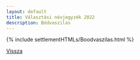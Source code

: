 ```yaml
---
layout: default
title: Választási névjegyzék 2022
description: Bódvaszilas
---
```


{% include settlementHTMLs/Boodvaszilas.html %}

[Vissza](../)